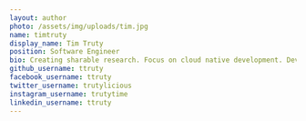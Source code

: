 ```yaml
---
layout: author
photo: /assets/img/uploads/tim.jpg
name: timtruty
display_name: Tim Truty
position: Software Engineer
bio: Creating sharable research. Focus on cloud native development. Developing solutions to connect people with devices.
github_username: ttruty
facebook_username: ttruty
twitter_username: trutylicious
instagram_username: trutytime
linkedin_username: ttruty
---
```


